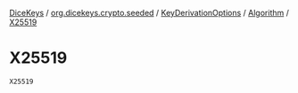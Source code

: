 [DiceKeys](../../../index.md) / [org.dicekeys.crypto.seeded](../../index.md) / [KeyDerivationOptions](../index.md) / [Algorithm](index.md) / [X25519](./-x25519.md)

# X25519

`X25519`